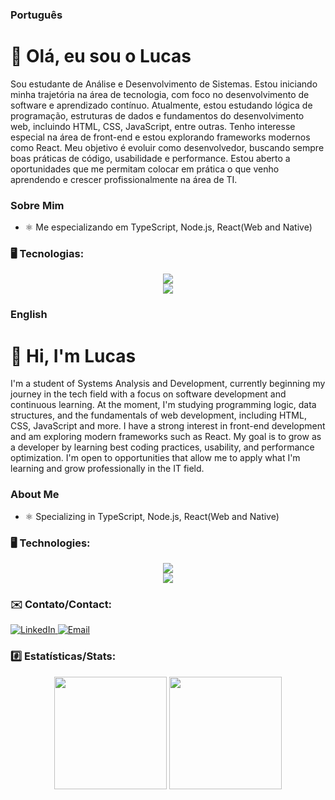 ### Português

# 👋 Olá, eu sou o Lucas
Sou estudante de Análise e Desenvolvimento de Sistemas. Estou iniciando minha trajetória na área de tecnologia, com foco no desenvolvimento de software e aprendizado contínuo. Atualmente, estou estudando lógica de programação, estruturas de dados e fundamentos do desenvolvimento web, incluindo HTML, CSS, JavaScript, entre outras.
Tenho interesse especial na área de front-end e estou explorando frameworks modernos como React. Meu objetivo é evoluir como desenvolvedor, buscando sempre boas práticas de código, usabilidade e performance. Estou aberto a oportunidades que me permitam colocar em prática o que venho aprendendo e crescer profissionalmente na área de TI.

### Sobre Mim
- ⚛️ Me especializando em TypeScript, Node.js, React(Web and Native)
  
### 🖥️ Tecnologias:
<div align="center">
  <a href="https://skillicons.dev">
    <img src="https://skillicons.dev/icons?i=js,html,css,cs,react" />
    <br />
    <img src="https://skillicons.dev/icons?i=git,tailwind,ts,vite,babel" />
  </a>
</div>

### English

# 👋 Hi, I'm Lucas
I'm a student of Systems Analysis and Development, currently beginning my journey in the tech field with a focus on software development and continuous learning. At the moment, I'm studying programming logic, data structures, and the fundamentals of web development, including HTML, CSS, JavaScript and more.
I have a strong interest in front-end development and am exploring modern frameworks such as React. My goal is to grow as a developer by learning best coding practices, usability, and performance optimization. I'm open to opportunities that allow me to apply what I'm learning and grow professionally in the IT field.

### About Me
- ⚛️ Specializing in TypeScript, Node.js, React(Web and Native) 

### 🖥️ Technologies:
<div align="center">
  <a href="https://skillicons.dev">
    <img src="https://skillicons.dev/icons?i=js,html,css,cs,react" />
    <br />
    <img src="https://skillicons.dev/icons?i=git,tailwind,ts,vite,babel" />
  </a>
</div>

### ✉️ Contato/Contact:
<a href="https://linkedin.com/in/lucascampanharo" target="_blank">
  <img src="https://img.shields.io/badge/LinkedIn-blue?logo=linkedin&style=for-the-badge" alt="LinkedIn">
</a>

<a href="mailto:lucascampanharodev@gmail.com" target="_blank">
  <img src="https://img.shields.io/badge/Email-ff6666?logo=gmail&style=for-the-badge" alt="Email">
</a>

### #️⃣ Estatísticas/Stats:
 <div align="center">
  <img height="180px" src="https://github-readme-stats.vercel.app/api?username=lucascampanharo&theme=tokyonight&show_icons=true&hide_border=false&count_private=true"/>
  <img height="180px" src="https://github-readme-stats.vercel.app/api/top-langs/?username=lucascampanharo&theme=tokyonight&show_icons=true&hide_border=false&layout=compact"/>
 </div>

